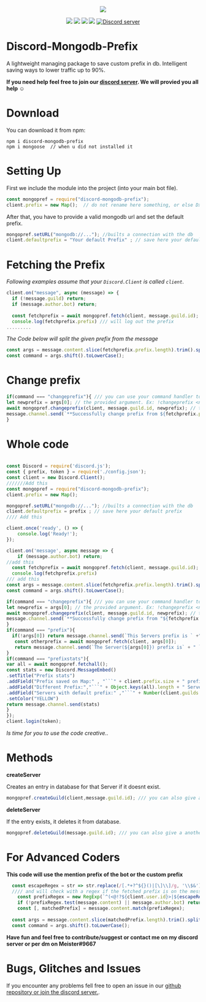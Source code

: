 <p align="center"><a href="https://nodei.co/npm/discord-mongodb-prefix/"><img src="https://nodei.co/npm/discord-mongodb-prefix.png"></a></p>
<p align="center"><img src="https://img.shields.io/npm/v/discord-mongodb-prefix"> <img src="https://img.shields.io/github/repo-size/meister03/disord-mongodb-prefix"> <img src="https://img.shields.io/npm/l/discord-mongodb-prefix"> <img src="https://img.shields.io/github/contributors/discord-mongodb-prefix">  <a href="https://discord.gg/YTdNBHh"><img src="https://discordapp.com/api/guilds/697129454761410600/widget.png" alt="Discord server"/></a></p>

# Discord-Mongodb-Prefix
A lightweight managing package to save custom prefix in db. Intelligent saving ways to lower traffic up to 90%.

**If you need help feel free to join our <a href="https://discord.gg/YTdNBHh ">discord server</a>. We will provied you all help ☺**
# Download
You can download it from npm:
```cli
npm i discord-mongodb-prefix
npm i mongoose  // when u did not installed it
```

# Setting Up
First we include the module into the project (into your main bot file).
```js
const mongopref = require("discord-mongodb-prefix");
client.prefix = new Map();  // do not rename here something, or else Dx
```
After that, you have to provide a valid mongodb url and set the default prefix.
```js
mongopref.setURL("mongodb://..."); //builts a connection with the db
client.defaultprefix = "Your default Prefix" ; // save here your default prefix
```

# Fetching the Prefix

*Following examples assume that your `Discord.Client` is called `client`.*

```js
client.on("message", async (message) => {
  if (!message.guild) return;
  if (message.author.bot) return;
  
  const fetchprefix = await mongopref.fetch(client, message.guild.id);
  console.log(fetchprefix.prefix) /// will log out the prefix
.........
```

*The Code below will split the given prefix from the message*
```js
const args = message.content.slice(fetchprefix.prefix.length).trim().split(/ +/);
const command = args.shift().toLowerCase();
```
# Change prefix

```js
if(command === "changeprefix"){ /// you can use your command handler to, but look that you overgive the parameters client, message
let newprefix = args[0]; // the provided argument. Ex: !changeprefix <newprefix>
await mongopref.changeprefix(client, message.guild.id, newprefix); // this will save the new prefix in the map and in the db to prevent multipy fetches
message.channel.send(`**Successfully change prefix from ${fetchprefix.prefix} to ${newprefix}**`)
}
```
# Whole code
```js
  
const Discord = require('discord.js');
const { prefix, token } = require('./config.json');
const client = new Discord.Client();
///////Add this
const mongopref = require("discord-mongodb-prefix");
client.prefix = new Map(); 

mongopref.setURL("mongodb://..."); //builts a connection with the db
client.defaultprefix = prefix ; // save here your default prefix
//// Add this

client.once('ready', () => {
    console.log('Ready!');
});

client.on('message', async message => {
    if (message.author.bot) return;
//add this
  const fetchprefix = await mongopref.fetch(client, message.guild.id);
  console.log(fetchprefix.prefix)
/// add this
const args = message.content.slice(fetchprefix.prefix.length).trim().split(/ +/);
const command = args.shift().toLowerCase();

if(command === "changeprefix"){ /// you can use your command handler to, but look that you overgive the parameters client, message
let newprefix = args[0]; // the provided argument. Ex: !changeprefix <newprefix>
await mongopref.changeprefix(client, message.guild.id, newprefix); // this will save the new prefix in the map and in the db to prevent multipy fetches
message.channel.send(`**Successfully change prefix from "${fetchprefix.prefix}" to "${newprefix}"**`)
}
if(command === "prefix"){
  if(!args[0]) return message.channel.send(`This Servers prefix is ` +"`" + fetchprefix.prefix+ "`")
   const otherprefix = await mongopref.fetch(client, args[0]);
   return message.channel.send(`The Server(${args[0]}) prefix is` + " `" + otherprefix.prefix + " .`")
}
if(command === "prefixstats"){
var all = await mongopref.fetchall();
const stats = new Discord.MessageEmbed()
.setTitle("Prefix stats")
.addField("Prefix saved on Map:" , "```" + client.prefix.size + " prefix saved" + "```")
.addField("Different Prefix:","```" + Object.keys(all).length + " Servers have a another prefix"+ "```")
.addField("Servers with default prefix:" ,"```" + Number(client.guilds.cache.size-Object.keys(all).length) + " Servers are not saved in db"+ "```")
.setColor("YELLOW")
return message.channel.send(stats)
} 
});
client.login(token);
```

*Is time for you to use the code creative..*

# Methods
**createServer**

Creates an entry in database for that Server if it doesnt exist.
```js
mongopref.createGuild(client,message.guild.id); /// you can also give a another guild id
```
**deleteServer**

If the entry exists, it deletes it from database.
```js
mongopref.deleteGuild(message.guild.id); /// you can also give a another guild id
```
# For Advanced Coders
**This code will use the mention prefix of the bot or the custom prefix**
```js
  const escapeRegex = str => str.replace(/[.*+?^${}()|[\]\\]/g, '\\$&');   //// the bot will react to on mention prefix 
  //// and will check with a regex if the fetched prefix is on the message
	const prefixRegex = new RegExp(`^(<@!?${client.user.id}>|${escapeRegex(fetchprefix.prefix)})\\s*`);
	if (!prefixRegex.test(message.content) || message.author.bot) return;    
	const [, matchedPrefix] = message.content.match(prefixRegex);  
	
  const args = message.content.slice(matchedPrefix.length).trim().split(/ +/);
  const command = args.shift().toLowerCase();
```
**Have fun and feel free to contribute/suggest or contact me on my discord server or per dm on Meister#9667**

# Bugs, Glitches and Issues
If you encounter any problems fell free to open an issue in our <a href="https://github.com/meister03/discord-mongodb-prefix/issues">github repository or join the discord server.</a>.
